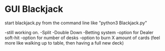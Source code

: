 # GUI Blackjack

start blackjack.py from the command line like "python3 Blackjack.py"

-still working on.
-Split
-Double Down
-Betting system
-option for Dealer soft-hit
-option for number of desks
-option to burn X amount of cards (feel more like walking up to table, then having a full new deck)
